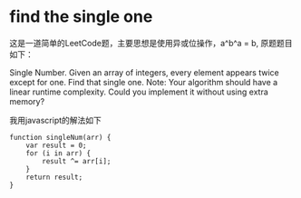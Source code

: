 # find the single one #

这是一道简单的LeetCode题，主要思想是使用异或位操作，a^b^a = b, 原题题目如下：

Single Number.
Given an array of integers, every element appears twice except for one. Find that single one.
Note:
Your algorithm should have a linear runtime complexity. Could you implement it without using extra memory?

我用javascript的解法如下

```
function singleNum(arr) {
    var result = 0;
    for (i in arr) {
        result ^= arr[i];
    }
    return result;
}
```
